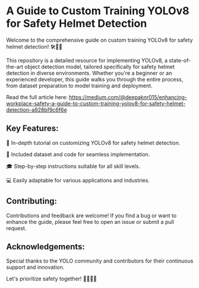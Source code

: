 # A Guide to Custom Training YOLOv8 for Safety Helmet Detection

Welcome to the comprehensive guide on custom training YOLOv8 for safety helmet detection! 🛠️👷‍♂️

This repository is a detailed resource for implementing YOLOv8, a state-of-the-art object detection model, tailored specifically for safety helmet detection in diverse environments. Whether you're a beginner or an experienced developer, this guide walks you through the entire process, from dataset preparation to model training and deployment.

Read the full article here: https://medium.com/@deepaknr015/enhancing-workplace-safety-a-guide-to-custom-training-yolov8-for-safety-helmet-detection-a928bf9c6f6e

## Key Features:

🚀 In-depth tutorial on customizing YOLOv8 for safety helmet detection.

📂 Included dataset and code for seamless implementation.

🎓 Step-by-step instructions suitable for all skill levels.

💻 Easily adaptable for various applications and industries.

## Contributing:
Contributions and feedback are welcome! If you find a bug or want to enhance the guide, please feel free to open an issue or submit a pull request.

## Acknowledgements:
Special thanks to the YOLO community and contributors for their continuous support and innovation.

Let's prioritize safety together! 👷‍♀️👷‍♂️
